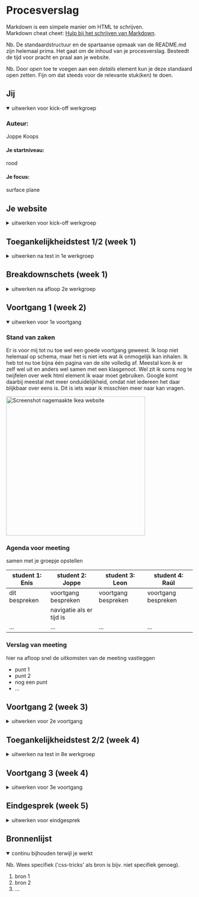# Procesverslag
Markdown is een simpele manier om HTML te schrijven.  
Markdown cheat cheet: [Hulp bij het schrijven van Markdown](https://github.com/adam-p/markdown-here/wiki/Markdown-Cheatsheet).

Nb. De standaardstructuur en de spartaanse opmaak van de README.md zijn helemaal prima. Het gaat om de inhoud van je procesverslag. Besteedt de tijd voor pracht en praal aan je website.

Nb. Door *open* toe te voegen aan een *details* element kun je deze standaard open zetten. Fijn om dat steeds voor de relevante stuk(ken) te doen.





## Jij

<details open>
  <summary>uitwerken voor kick-off werkgroep</summary>

  ### Auteur:
  Joppe Koops

  #### Je startniveau:
  rood

  #### Je focus:
  surface plane
 
</details>





## Je website

<details>
  <summary>uitwerken voor kick-off werkgroep</summary>

  ### Je opdracht:  
  [Decoratie Ikea](https://www.ikea.com/nl/nl/cat/decoratie-de001/)  
  [Bloemen en planten Ikea](https://www.ikea.com/nl/nl/cat/bloemen-planten-pp003/)  

  #### Screenshot(s) van de eerste pagina (small screen): 
  Decoratie  
  <img src="readme-images/ikea_pagina1.png" width="375px" alt="Screenshot van de decoratie pagina van de Ikea website">  

  #### Screenshot(s) van de tweede pagina (small screen):
  Bloemen en Planten  
  <img src="readme-images/ikea_pagina2.png" width="375px" alt="Screenshot van de bloemen en planten pagina van de Ikea website">  
 
</details>



## Toegankelijkheidstest 1/2 (week 1)

<details>
  <summary>uitwerken na test in 1e werkgroep</summary>

  ### Bevindingen
  Lijst met je bevindingen die in de test naar voren kwamen:

  #### Screenreader
  Met screen reader is de Ikea website redelijk goed te gebruiken. Alle elementen zitten worden voorgelezen en het is daarbij duidelijk waar je bent. Wel hebben veel element een kryptische omschrijving, die de developer waarschijnlijk wel begrijpt, maar de gebruiker niet. Bijvoorbeeld "search combobox". Bovendien is dit niet de enige beschrijving die dat element heeft, het hele element wordt voorgelezen als "search combox zoek product waar ben je naar opzoek?" Terwijl de ui automatisch een popup opent met onnodig veel opties.  
  <img src="readme-images/searchbox.png" width="375px" alt="Screenshot van de searchbox popup van Ikea">  
  Verder zijn er lange lijsten met productcategorieën en specifieke producten, waarvan sommige kunnen worden overgeslagen en anderen niet. Ook hebben de lijsten geen omschrijving van wat voor lijst het is.
  Dan zijn er nog gallerijen met productlinkjes in de afbeeldingen. Omdat elk onderdeel eigenlijk uit drie element bestaat (de afbeelding, de popup van het product, de link naar het product), wordt er drie keer hetzelfde voorgelezen.
  <img src="readme-images/gallerij_met_linkjes.png" width="375px" alt="Sreenshot van de product gallery van Ikea met drie elementen">  


  Alle elementen moeten een duidelijk omschrijving hebben die de gebruiker kan begrijpen. Van een lijst moet duidelijk zijn wat voor lijst het is en die moet kunnen worden overgeslagen. Maar er zijn ook elementen die voor een blinde gebruiker niet nuttig zijn, die kunnen uit de screen reader flow gehaald.


  #### Muis en Toetsenbord 
  Met gebruik van de tab-toets kom je eigenlijk dezelfde problemen tegen als met een screenreader. Er zijn lange lijsten die je niet kan overslaan, de search popup die vanzelf in beeld komt en de drie dubbele elementen in de gallery.

  Ook hier is het handig om een aantal skip linkje toe te voegen en wat elementen uit de tab-index te halen.


  #### Motoriek (shocks, elastiekjes)
  Hier korte omschrijving (met indien nodig afbeeldingen)

  Hier een omschrijving van hoe het opgelost kan worden (met indien nodig afbeeldingen)


  #### Visueel (brillen, contrast, kleurenblind, dark/light). 
  Voor kleurenblinden is er eigenlijk niet een groot probleem. Alleen is het op de plaatjes lastig te zien wat de kleur van het product is, maar dit wordt al opgelost door in de product omschrijving te zetten welke kleur het product heeft.  
    
  Wel zijn er problemen met contrast. De zoekbalk is te licht om van de achtergrond te onderschijden als je zicht niet scherp is. Ook de button voor de popup in de gallery is afhangelijk van het plaatje niet goed te onderscheiden.

  Ook is veel tekst te klein om te lezen als je niet goed kan zien, met een grootte van 14px.

  Om dit op te lossen moet op sommige plekken het contrast verbeterd. De buttons in de gallery kunnen bijvoorbeeld een box-shadow krijgen.
  De tekst grootte kan iets groter. Natuurlijk kunnen gebruikers ook de tesktgrootte van hun browser aanpassen als ze het niet kunnen lezen.

</details>



## Breakdownschets (week 1)

<details>
  <summary>uitwerken na afloop 2e werkgroep</summary>

  ### de hele pagina: 
  <img src="readme-images/ikea_1_breakdown.png" width="375px" alt="breakdown van de hele pagina">

  ### dynamisch deel (bijv menu): 
  <img src="readme-images/dummy-plaatje.jpg" width="375px" alt="breakdown van een dynamisch deel">

  ### wellicht nog een dynamisch deel (bijv filter): 
  <img src="readme-images/dummy-plaatje.jpg" width="375px" alt="breakdown van nog een dynamisch deel">

</details>





## Voortgang 1 (week 2)

<details open>
  <summary>uitwerken voor 1e voortgang</summary>

  ### Stand van zaken
  Er is voor mij tot nu toe wel een goede voortgang geweest. Ik loop niet helemaal op schema, maar het is niet iets wat ik onmogelijk kan inhalen. Ik heb tot nu toe bijna één pagina van de site volledig af. Meestal kom ik er zelf wel uit en anders wel samen met een klasgenoot. Wel zit ik soms nog te twijfelen over welk html element ik waar moet gebruiken. Google komt daarbij meestal met meer onduidelijkheid, omdat niet iedereen het daar blijkbaar over eens is. Dit is iets waar ik misschien meer naar kan vragen.

  <img src="readme-images/site_voortgang_1.png" width="375px" alt="Screenshot nagemaakte Ikea website">


  ### Agenda voor meeting
  samen met je groepje opstellen

  | student 1: Enis| student 2: Joppe          | student 3: Leon     | student 4: Raúl     |
  | ---            | ---                       | ---                 | ---                 |
  | dit bespreken  | voortgang bespreken       | voortgang bespreken | voortgang bespreken |
  |                | navigatie als er tijd is  |                     |                     |
  | ...            | ...                       | ...                 | ...                 |


  ### Verslag van meeting
  hier na afloop snel de uitkomsten van de meeting vastleggen

  - punt 1
  - punt 2
  - nog een punt
  - ...

</details>





## Voortgang 2 (week 3)

<details>
  <summary>uitwerken voor 2e voortgang</summary>

  ### Stand van zaken
  hier dit ging goed & dit was lastig (neem ook screenshots op van delen van je website en code)


  ### Agenda voor meeting
  samen met je groepje opstellen

  | student 1      | student 2          | student 3    | student 4        |
  | ---            | ---                | ---          | ---              |
  | dit bespreken  | en dit             | en ik dit    | en dan ik dat    |
  | en dat ook nog | dit als er tijd is | nog een punt | dit wil ik zeker |
  | ...            | ...                | ...          | ...              |


  ### Verslag van meeting
  hier na afloop snel de uitkomsten van de meeting vastleggen

  - punt 1
  - punt 2
  - nog een punt
- ...

</details>





## Toegankelijkheidstest 2/2 (week 4)

<details>
  <summary>uitwerken na test in 8e werkgroep</summary>

  ### Bevindingen
  Lijst met je bevindingen die in de test naar voren kwamen (geef ook aan wat er verbeterd is):

  #### Screenreader
  Hier korte omschrijving (met indien nodig afbeeldingen)

  Hier een omschrijving van hoe het opgelost kan worden (met indien nodig afbeeldingen)


  #### Muis en Toetsenbord 
  Hier korte omschrijving (met indien nodig afbeeldingen)

  Hier een omschrijving van hoe het opgelost kan worden (met indien nodig afbeeldingen)


  #### Motoriek (shocks, elastiekjes)
  Hier korte omschrijving (met indien nodig afbeeldingen)

  Hier een omschrijving van hoe het opgelost kan worden (met indien nodig afbeeldingen)


  #### Visueel (brillen, contrast, kleurenblind, dark/light). 
  Hier korte omschrijving (met indien nodig afbeeldingen)

  Hier een omschrijving van hoe het opgelost kan worden (met indien nodig afbeeldingen)

</details>





## Voortgang 3 (week 4)

<details>
  <summary>uitwerken voor 3e voortgang</summary>

  ### Stand van zaken
  hier dit ging goed & dit was lastig (neem ook screenshots op van delen van je website en code)


  ### Agenda voor meeting
  samen met je groepje opstellen

  | student 1      | student 2          | student 3    | student 4        |
  | ---            | ---                | ---          | ---              |
  | dit bespreken  | en dit             | en ik dit    | en dan ik dat    |
  | en dat ook nog | dit als er tijd is | nog een punt | dit wil ik zeker |
  | ...            | ...                | ...          | ...              |


  ### Verslag van meeting
  hier na afloop snel de uitkomsten van de meeting vastleggen

  - punt 1
  - punt 2
  - nog een punt
  - ...

</details>





## Eindgesprek (week 5)

<details>
  <summary>uitwerken voor eindgesprek</summary>

  ### Je uitkomst - karakteristiek screenshots:
  <img src="readme-images/dummy-plaatje.jpg" width="375px" alt="uitomst opdracht 1">


  ### Dit ging goed/Heb ik geleerd: 
  Korte omschrijving met plaatjes

  <img src="readme-images/dummy-plaatje.jpg" width="375px" alt="top">


  ### Dit was lastig/Is niet gelukt:
  Korte omschrijving met plaatjes

  <img src="readme-images/dummy-plaatje.jpg" width="375px" alt="bummer">
</details>





## Bronnenlijst

<details open>
  <summary>continu bijhouden terwijl je werkt</summary>

  Nb. Wees specifiek ('css-tricks' als bron is bijv. niet specifiek genoeg).

  1. bron 1
  2. bron 2
  3. ...

</details>
